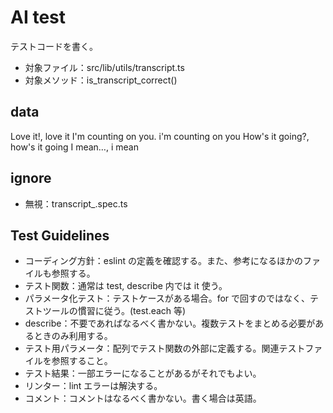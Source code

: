 # AI test

テストコードを書く。

- 対象ファイル：src/lib/utils/transcript.ts
- 対象メソッド：is_transcript_correct()

## data

Love it!, love it
I'm counting on you. i'm counting on you
How's it going?, how's it going
I mean…, i mean

## ignore

- 無視：transcript\_.spec.ts

## Test Guidelines

- コーディング方針：eslint の定義を確認する。また、参考になるほかのファイルも参照する。
- テスト関数：通常は test, describe 内では it 使う。
- パラメータ化テスト：テストケースがある場合。for で回すのではなく、テストツールの慣習に従う。(test.each 等)
- describe：不要であればなるべく書かない。複数テストをまとめる必要があるときのみ利用する。
- テスト用パラメータ：配列でテスト関数の外部に定義する。関連テストファイルを参照すること。
- テスト結果：一部エラーになることがあるがそれでもよい。
- リンター：lint エラーは解決する。
- コメント：コメントはなるべく書かない。書く場合は英語。

